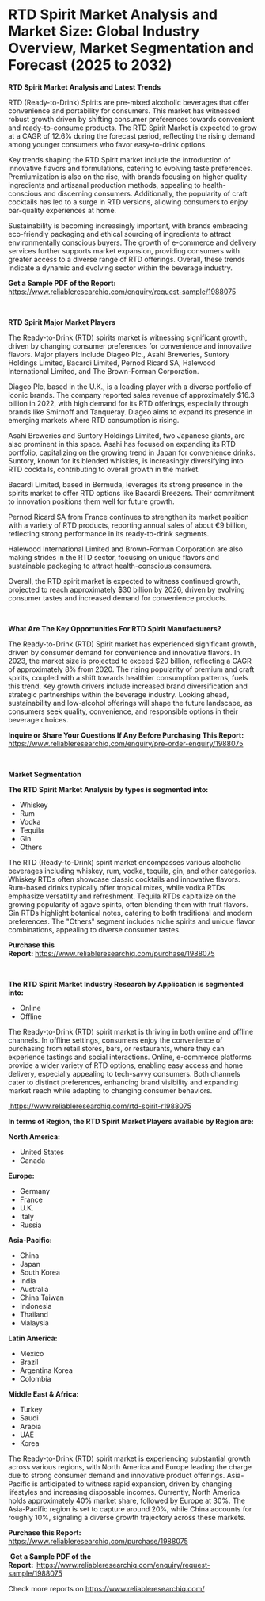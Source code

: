 <p><h1>RTD Spirit Market Analysis and Market Size: Global Industry Overview, Market Segmentation and Forecast (2025 to 2032)</h1></p><p><strong>RTD Spirit Market Analysis and Latest Trends</strong></p>
<p><p>RTD (Ready-to-Drink) Spirits are pre-mixed alcoholic beverages that offer convenience and portability for consumers. This market has witnessed robust growth driven by shifting consumer preferences towards convenient and ready-to-consume products. The RTD Spirit Market is expected to grow at a CAGR of 12.6% during the forecast period, reflecting the rising demand among younger consumers who favor easy-to-drink options.</p><p>Key trends shaping the RTD Spirit market include the introduction of innovative flavors and formulations, catering to evolving taste preferences. Premiumization is also on the rise, with brands focusing on higher quality ingredients and artisanal production methods, appealing to health-conscious and discerning consumers. Additionally, the popularity of craft cocktails has led to a surge in RTD versions, allowing consumers to enjoy bar-quality experiences at home.</p><p>Sustainability is becoming increasingly important, with brands embracing eco-friendly packaging and ethical sourcing of ingredients to attract environmentally conscious buyers. The growth of e-commerce and delivery services further supports market expansion, providing consumers with greater access to a diverse range of RTD offerings. Overall, these trends indicate a dynamic and evolving sector within the beverage industry.</p></p>
<p><strong>Get a Sample PDF of the Report:&nbsp;</strong> <a href="https://www.reliableresearchiq.com/enquiry/request-sample/1988075?utm_campaign=3174&utm_medium=2&utm_source=Github&utm_content=ia&utm_term=07042025&utm_id=rtd-spirit">https://www.reliableresearchiq.com/enquiry/request-sample/1988075</a></p>
<p>&nbsp;</p>
<p><strong>RTD Spirit Major Market Players</strong></p>
<p><p>The Ready-to-Drink (RTD) spirits market is witnessing significant growth, driven by changing consumer preferences for convenience and innovative flavors. Major players include Diageo Plc., Asahi Breweries, Suntory Holdings Limited, Bacardi Limited, Pernod Ricard SA, Halewood International Limited, and The Brown-Forman Corporation.</p><p>Diageo Plc, based in the U.K., is a leading player with a diverse portfolio of iconic brands. The company reported sales revenue of approximately $16.3 billion in 2022, with high demand for its RTD offerings, especially through brands like Smirnoff and Tanqueray. Diageo aims to expand its presence in emerging markets where RTD consumption is rising.</p><p>Asahi Breweries and Suntory Holdings Limited, two Japanese giants, are also prominent in this space. Asahi has focused on expanding its RTD portfolio, capitalizing on the growing trend in Japan for convenience drinks. Suntory, known for its blended whiskies, is increasingly diversifying into RTD cocktails, contributing to overall growth in the market.</p><p>Bacardi Limited, based in Bermuda, leverages its strong presence in the spirits market to offer RTD options like Bacardi Breezers. Their commitment to innovation positions them well for future growth.</p><p>Pernod Ricard SA from France continues to strengthen its market position with a variety of RTD products, reporting annual sales of about €9 billion, reflecting strong performance in its ready-to-drink segments.</p><p>Halewood International Limited and Brown-Forman Corporation are also making strides in the RTD sector, focusing on unique flavors and sustainable packaging to attract health-conscious consumers.</p><p>Overall, the RTD spirit market is expected to witness continued growth, projected to reach approximately $30 billion by 2026, driven by evolving consumer tastes and increased demand for convenience products.</p></p>
<p>&nbsp;</p>
<p><strong>What Are The Key Opportunities For RTD Spirit Manufacturers?</strong></p>
<p><p>The Ready-to-Drink (RTD) Spirit market has experienced significant growth, driven by consumer demand for convenience and innovative flavors. In 2023, the market size is projected to exceed $20 billion, reflecting a CAGR of approximately 8% from 2020. The rising popularity of premium and craft spirits, coupled with a shift towards healthier consumption patterns, fuels this trend. Key growth drivers include increased brand diversification and strategic partnerships within the beverage industry. Looking ahead, sustainability and low-alcohol offerings will shape the future landscape, as consumers seek quality, convenience, and responsible options in their beverage choices.</p></p>
<p><strong>Inquire or Share Your Questions If Any Before Purchasing This Report:</strong> <a href="https://www.reliableresearchiq.com/enquiry/pre-order-enquiry/1988075?utm_campaign=3174&utm_medium=2&utm_source=Github&utm_content=ia&utm_term=07042025&utm_id=rtd-spirit">https://www.reliableresearchiq.com/enquiry/pre-order-enquiry/1988075</a></p>
<p>&nbsp;</p>
<p><strong>Market Segmentation</strong></p>
<p><strong>The RTD Spirit Market Analysis by types is segmented into:</strong></p>
<p><ul><li>Whiskey</li><li>Rum</li><li>Vodka</li><li>Tequila</li><li>Gin</li><li>Others</li></ul></p>
<p><p>The RTD (Ready-to-Drink) spirit market encompasses various alcoholic beverages including whiskey, rum, vodka, tequila, gin, and other categories. Whiskey RTDs often showcase classic cocktails and innovative flavors. Rum-based drinks typically offer tropical mixes, while vodka RTDs emphasize versatility and refreshment. Tequila RTDs capitalize on the growing popularity of agave spirits, often blending them with fruit flavors. Gin RTDs highlight botanical notes, catering to both traditional and modern preferences. The "Others" segment includes niche spirits and unique flavor combinations, appealing to diverse consumer tastes.</p></p>
<p><strong>Purchase this Report:&nbsp;</strong><a href="https://www.reliableresearchiq.com/purchase/1988075?utm_campaign=3174&utm_medium=2&utm_source=Github&utm_content=ia&utm_term=07042025&utm_id=rtd-spirit">https://www.reliableresearchiq.com/purchase/1988075</a></p>
<p>&nbsp;</p>
<p><strong>The RTD Spirit Market Industry Research by Application is segmented into:</strong></p>
<p><ul><li>Online</li><li>Offline</li></ul></p>
<p><p>The Ready-to-Drink (RTD) spirit market is thriving in both online and offline channels. In offline settings, consumers enjoy the convenience of purchasing from retail stores, bars, or restaurants, where they can experience tastings and social interactions. Online, e-commerce platforms provide a wider variety of RTD options, enabling easy access and home delivery, especially appealing to tech-savvy consumers. Both channels cater to distinct preferences, enhancing brand visibility and expanding market reach while adapting to changing consumer behaviors.</p></p>
<p><a href="https://www.reliableresearchiq.com/rtd-spirit-r1988075?utm_campaign=3174&utm_medium=2&utm_source=Github&utm_content=ia&utm_term=07042025&utm_id=rtd-spirit">&nbsp;https://www.reliableresearchiq.com/rtd-spirit-r1988075</a></p>
<p><strong>In terms of Region, the RTD Spirit Market Players available by Region are:</strong></p>
<p>
    <p> <strong> North America: </strong>
        <ul>
            <li>United States</li>
            <li>Canada</li>
        </ul>
        </p> 
    <p> <strong> Europe: </strong>
        <ul>
            <li>Germany</li>
            <li>France</li>
            <li>U.K.</li>
            <li>Italy</li>
            <li>Russia</li>
        </ul>
        </p> 
    <p> <strong> Asia-Pacific: </strong>
        <ul>
            <li>China</li>
            <li>Japan</li>
            <li>South Korea</li>
            <li>India</li>
            <li>Australia</li>
            <li>China Taiwan</li>
            <li>Indonesia</li>
            <li>Thailand</li>
            <li>Malaysia</li>
        </ul>
        </p> 
    <p> <strong> Latin America: </strong>
        <ul>
            <li>Mexico</li>
            <li>Brazil</li>
            <li>Argentina Korea</li>
            <li>Colombia</li>
        </ul>
        </p> 
    <p> <strong> Middle East & Africa: </strong>
        <ul>
            <li>Turkey</li>
            <li>Saudi</li>
            <li>Arabia</li>
            <li>UAE</li>
            <li>Korea</li>
        </ul>
    </p>
    </p>
<p><p>The Ready-to-Drink (RTD) spirit market is experiencing substantial growth across various regions, with North America and Europe leading the charge due to strong consumer demand and innovative product offerings. Asia-Pacific is anticipated to witness rapid expansion, driven by changing lifestyles and increasing disposable incomes. Currently, North America holds approximately 40% market share, followed by Europe at 30%. The Asia-Pacific region is set to capture around 20%, while China accounts for roughly 10%, signaling a diverse growth trajectory across these markets.</p></p>
<p><strong>Purchase this Report: </strong><a href="https://www.reliableresearchiq.com/purchase/1988075?utm_campaign=3174&utm_medium=2&utm_source=Github&utm_content=ia&utm_term=07042025&utm_id=rtd-spirit">https://www.reliableresearchiq.com/purchase/1988075</a></p>
<p>&nbsp;<strong>Get a Sample PDF of the Report:&nbsp;&nbsp;</strong><a href="https://www.reliableresearchiq.com/enquiry/request-sample/1988075?utm_campaign=3174&utm_medium=2&utm_source=Github&utm_content=ia&utm_term=07042025&utm_id=rtd-spirit">https://www.reliableresearchiq.com/enquiry/request-sample/1988075</a></p>
<p><strong></strong></p>
<p>Check more reports on <a href="https://www.reliableresearchiq.com/?utm_campaign=3174&utm_medium=2&utm_source=Github&utm_content=ia&utm_term=07042025&utm_id=rtd-spirit">https://www.reliableresearchiq.com/</a></p>